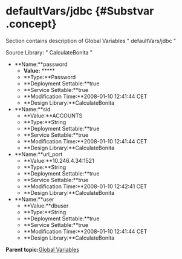 # defaultVars/jdbc {#Substvar .concept}

Section contains description of Global Variables " defaultVars/jdbc "

Source Library: " CalculateBonita "

-   **Name:**password
    -   **Value:** \*\*\*\*\*
    -   **Type:**Password
    -   **Deployment Settable:**true
    -   **Service Settable:**true
    -   **Modification Time:**2008-01-10 12:41:44 CET
    -   **Design Library:**CalculateBonita
-   **Name:**sid
    -   **Value:**ACCOUNTS
    -   **Type:**String
    -   **Deployment Settable:**true
    -   **Service Settable:**true
    -   **Modification Time:**2008-01-10 12:41:44 CET
    -   **Design Library:**CalculateBonita
-   **Name:**url\_port
    -   **Value:**10.246.4.34:1521
    -   **Type:**String
    -   **Deployment Settable:**true
    -   **Service Settable:**true
    -   **Modification Time:**2008-01-10 12:42:41 CET
    -   **Design Library:**CalculateBonita
-   **Name:**user
    -   **Value:**dbuser
    -   **Type:**String
    -   **Deployment Settable:**true
    -   **Service Settable:**true
    -   **Modification Time:**2008-01-10 12:41:44 CET
    -   **Design Library:**CalculateBonita

**Parent topic:**[Global Variables](../../../../../../../modules/demo_Enterprise/dita/projects/GrantingCredit/common/substvar.md)

